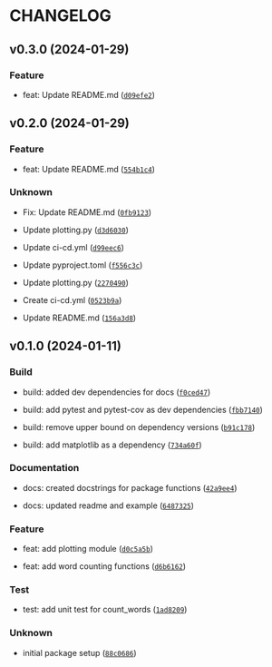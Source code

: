 # CHANGELOG



## v0.3.0 (2024-01-29)

### Feature

* feat: Update README.md ([`d09efe2`](https://github.com/AlysenTownsley/pycounts_alytow/commit/d09efe21dab399ba962904aa7ef56a7d7dd19a45))


## v0.2.0 (2024-01-29)

### Feature

* feat: Update README.md ([`554b1c4`](https://github.com/AlysenTownsley/pycounts_alytow/commit/554b1c4547c50fa965c5de4f1559621e23c6585f))

### Unknown

* Fix: Update README.md ([`0fb9123`](https://github.com/AlysenTownsley/pycounts_alytow/commit/0fb9123edc30cabe7f2b30e69baa552d215ac93b))

* Update plotting.py ([`d3d6030`](https://github.com/AlysenTownsley/pycounts_alytow/commit/d3d6030d7207e7d1c98b499f54a761c368b38eca))

* Update ci-cd.yml ([`d99eec6`](https://github.com/AlysenTownsley/pycounts_alytow/commit/d99eec67e1a6f5bda5e3ab59303efe8edcf0b26c))

* Update pyproject.toml ([`f556c3c`](https://github.com/AlysenTownsley/pycounts_alytow/commit/f556c3cc80d2b6930c0a63f7add824ac00b6b0b3))

* Update plotting.py ([`2270490`](https://github.com/AlysenTownsley/pycounts_alytow/commit/2270490ff7c0a61fff60a35aa0e196ee6d4848c6))

* Create ci-cd.yml ([`0523b9a`](https://github.com/AlysenTownsley/pycounts_alytow/commit/0523b9a8d4f17880f4f634785b800ad2b987e0f2))

* Update README.md ([`156a3d8`](https://github.com/AlysenTownsley/pycounts_alytow/commit/156a3d898f7a23f42707a627abc115a3cc5fe7bb))


## v0.1.0 (2024-01-11)

### Build

* build: added dev dependencies for docs ([`f0ced47`](https://github.com/AlysenTownsley/pycounts_alytow/commit/f0ced47e66ebbb84ec00e8175480d8e803a8391f))

* build: add pytest and pytest-cov as dev dependencies ([`fbb7140`](https://github.com/AlysenTownsley/pycounts_alytow/commit/fbb71407aa32715f72d847c418bb401a23939f53))

* build: remove upper bound on dependency versions ([`b91c178`](https://github.com/AlysenTownsley/pycounts_alytow/commit/b91c178bc2f2d3405fe4a82f9c0ca2f9dec6ad21))

* build: add matplotlib as a dependency ([`734a60f`](https://github.com/AlysenTownsley/pycounts_alytow/commit/734a60f4b9d83604917c1b39cecdc0699520ba5b))

### Documentation

* docs: created docstrings for package functions ([`42a9ee4`](https://github.com/AlysenTownsley/pycounts_alytow/commit/42a9ee4b111e947fd12d554ff9303d923b2687fe))

* docs: updated readme and example ([`6487325`](https://github.com/AlysenTownsley/pycounts_alytow/commit/648732503451c81db95ab42c13b3d4884c35ccd8))

### Feature

* feat: add plotting module ([`d0c5a5b`](https://github.com/AlysenTownsley/pycounts_alytow/commit/d0c5a5bf7cb1602b82877be7f86f482d91761288))

* feat: add word counting functions ([`d6b6162`](https://github.com/AlysenTownsley/pycounts_alytow/commit/d6b6162dcca63ce64ddeaea3b4d0d01759fbbfa1))

### Test

* test: add unit test for count_words ([`1ad8209`](https://github.com/AlysenTownsley/pycounts_alytow/commit/1ad82099af97285037ebe1375ee28ee0299890fd))

### Unknown

* initial package setup ([`88c0686`](https://github.com/AlysenTownsley/pycounts_alytow/commit/88c0686e0475299e8fbe3b868f1b49ca83ecba08))
